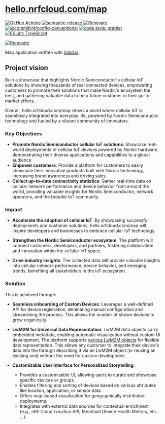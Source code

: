 # [hello.nrfcloud.com/map](https://hello.nrfcloud.com/map)

[![GitHub Actions](https://github.com/hello-nrfcloud/map/actions/workflows/test-and-release.yaml/badge.svg)](https://github.com/hello-nrfcloud/map/actions/workflows/test-and-release.yaml)
[![semantic-release](https://img.shields.io/badge/%20%20%F0%9F%93%A6%F0%9F%9A%80-semantic--release-e10079.svg)](https://github.com/semantic-release/semantic-release)
[![Renovate](https://img.shields.io/badge/renovate-enabled-brightgreen.svg)](https://renovatebot.com)
[![@commitlint/config-conventional](https://img.shields.io/badge/%40commitlint-config--conventional-brightgreen)](https://github.com/conventional-changelog/commitlint/tree/master/@commitlint/config-conventional)
[![code style: prettier](https://img.shields.io/badge/code_style-prettier-ff69b4.svg)](https://github.com/prettier/prettier/)
[![ESLint: TypeScript](https://img.shields.io/badge/ESLint-TypeScript-blue.svg)](https://github.com/typescript-eslint/typescript-eslint)

[![Renovate](https://img.shields.io/badge/renovate-enabled-brightgreen.svg)](https://renovatebot.com)

Map application written with [Solid.js](https://www.solidjs.com/).

## Project vision

Built a showcase that highlights Nordic Semiconductor's cellular IoT solutions
by showing thousands of real connected devices, empowering customers to promote
their solutions that make Nordic's ecosystem the best, and gathering valuable
data to help future customer in their go-to-market efforts.

Overall, hello.nrfcloud.com/map shows a world where cellular IoT is seamlessly
integrated into everyday life, powered by Nordic Semiconductor technology and
fueled by a vibrant community of innovators.

### Key Objectives

- **Promote Nordic Semiconductor cellular IoT solutions**: Showcase real-world
  deployments of cellular IoT devices powered by Nordic hardware, demonstrating
  their diverse applications and capabilities to a global audience.
- **Empower customers**: Provide a platform for customers to easily showcase
  their innovative products built with Nordic technology, increasing brand
  awareness and driving sales.
- **Collect up-to-date connectivity statistics**: Gather real-time data on
  cellular network performance and device behavior from around the world,
  providing valuable insights for Nordic Semiconductor, network operators, and
  the broader IoT community.

### Impact

- **Accelerate the adoption of cellular IoT**: By showcasing successful
  deployments and customer solutions, hello.nrfcloud.com/map will inspire
  developers and businesses to embrace cellular IoT technology.

- **Strengthen the Nordic Semiconductor ecosystem**: The platform will connect
  customers, developers, and partners, fostering collaboration and innovation
  within the cellular IoT space.

- **Drive industry insights**: The collected data will provide valuable insights
  into cellular network performance, device behavior, and emerging trends,
  benefiting all stakeholders in the IoT ecosystem.

### Solution

This is achieved through:

- **Seamless onboarding of Custom Devices**: Leverages a well-defined API for
  device registration, eliminating manual configuration and streamlining the
  process. This allows the number of shown devices to grow organically.

- **LwM2M for Universal Data Representation**: LwM2M data objects carry embedded
  metadata, enabling automatic visualization without custom UI development. The
  platform supports
  [various LwM2M objects](https://github.com/hello-nrfcloud/proto-lwm2m) for
  flexible data representation. This allows any customer to integrate their
  device's data into the through describing it via an LwM2M object (or reusing
  an existing one) without the need for custom development.

- **Customizable User Interface for Personalized Storytelling:**

  - Provides a customizable UI, allowing users to curate and showcase specific
    devices or groups.
  - Enables filtering and sorting of devices based on various attributes like
    location, application, or sensor data.
  - Offers map-based visualization for geographically distributed deployments.
  - Integrates with external data sources for contextual enrichment (e.g., nRF
    Cloud Location API, Memfault Device Health Metrics, etc. ...).
